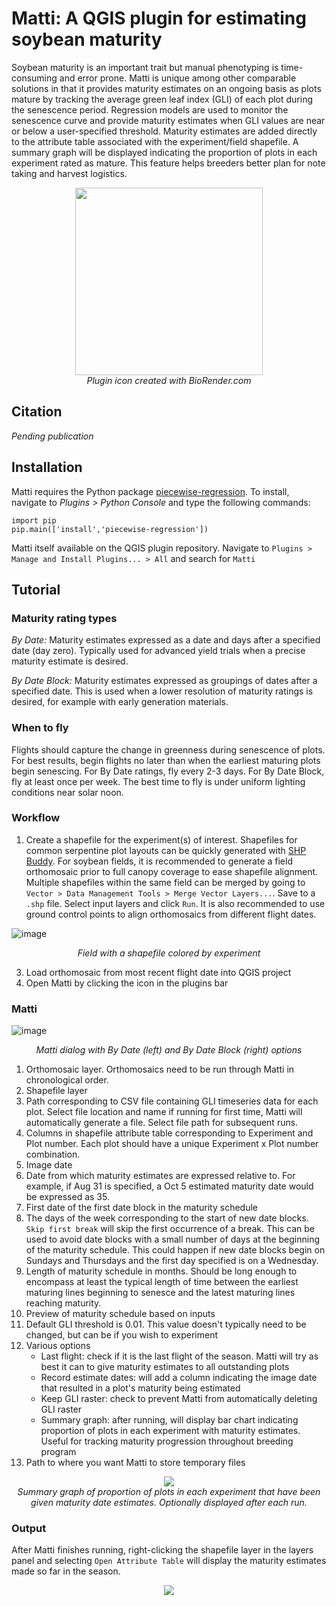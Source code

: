 # Matti: A QGIS plugin for estimating soybean maturity
Soybean maturity is an important trait but manual phenotyping is time-consuming and error prone. Matti is unique among other comparable solutions in that it provides maturity estimates on an ongoing basis as plots mature by tracking the average green leaf index (GLI) of each plot during the senescence period. Regression models are used to monitor the senescence curve and provide maturity estimates when GLI values are near or below a user-specified threshold. Maturity estimates are added directly to the attribute table associated with the experiment/field shapefile. A summary graph will be displayed indicating the proportion of plots in each experiment rated as mature. This feature helps breeders better plan for note taking and harvest logistics.

<p align="center">
<img src="https://github.com/user-attachments/assets/12861b64-9390-4487-bba8-2d72e4b03f75" height="300">
  <br>
  <em>Plugin icon created with BioRender.com</em>
</p>

## Citation
*Pending publication*

## Installation
Matti requires the Python package [piecewise-regression](https://github.com/chasmani/piecewise-regression). To install, navigate to *Plugins > Python Console* and type the following commands:
```
import pip
pip.main(['install','piecewise-regression'])
```
Matti itself available on the QGIS plugin repository. Navigate to ```Plugins > Manage and Install Plugins... > All``` and search for ```Matti``` 

## Tutorial

### Maturity rating types

*By Date:* Maturity estimates expressed as a date and days after a specified date (day zero). Typically used for advanced yield trials when a precise maturity estimate is desired.

*By Date Block:* Maturity estimates expressed as groupings of dates after a specified date. This is used when a lower resolution of maturity ratings is desired, for example with early generation materials.

### When to fly

Flights should capture the change in greenness during senescence of plots. For best results, begin flights no later than when the earliest maturing plots begin senescing. For By Date ratings, fly every 2-3 days. For By Date Block, fly at least once per week. The best time to fly is under uniform lighting conditions near solar noon.

### Workflow
1. Create a shapefile for the experiment(s) of interest. Shapefiles for common serpentine plot layouts can be quickly generated with [SHP Buddy](https://github.com/nburner96/shp_buddy). For soybean fields, it is recommended to generate a field orthomosaic prior to full canopy coverage to ease shapefile alignment. Multiple shapefiles within the same field can be merged by going to ```Vector > Data Management Tools > Merge Vector Layers...```. Save to a ```.shp``` file. Select input layers and click ```Run```. It is also recommended to use ground control points to align orthomosaics from different flight dates.

![image](https://github.com/user-attachments/assets/7edcf69c-7f3a-4e39-9a88-61bc83c7fdc7)
<p align="center">
  <em>Field with a shapefile colored by experiment</em>
</p>


3. Load orthomosaic from most recent flight date into QGIS project
4. Open Matti by clicking the icon in the plugins bar

### Matti
![image](https://github.com/user-attachments/assets/c79a861d-674d-4bcc-884f-f2a82b89ce40)
<p align="center">
  <em>Matti dialog with By Date (left) and By Date Block (right) options</em>
</p>

1. Orthomosaic layer. Orthomosaics need to be run through Matti in chronological order.
2. Shapefile layer
3. Path corresponding to CSV file containing GLI timeseries data for each plot. Select file location and name if running for first time, Matti will automatically generate a file. Select file path for subsequent runs.
4. Columns in shapefile attribute table corresponding to Experiment and Plot number. Each plot should have a unique Experiment x Plot number combination.
5. Image date
6. Date from which maturity estimates are expressed relative to. For example, if Aug 31 is specified, a Oct 5 estimated maturity date would be expressed as 35.
7. First date of the first date block in the maturity schedule
8. The days of the week corresponding to the start of new date blocks. ```Skip first break``` will skip the first occurrence of a break. This can be used to avoid date blocks with a small number of days at the beginning of the maturity schedule. This could happen if new date blocks begin on Sundays and Thursdays and the first day specified is on a Wednesday.
9. Length of maturity schedule in months. Should be long enough to encompass at least the typical length of time between the earliest maturing lines beginning to senesce and the latest maturing lines reaching maturity.
10. Preview of maturity schedule based on inputs
11. Default GLI threshold is 0.01. This value doesn't typically need to be changed, but can be if you wish to experiment
12. Various options
    - Last flight: check if it is the last flight of the season. Matti will try as best it can to give maturity estimates to all outstanding plots
    - Record estimate dates: will add a column indicating the image date that resulted in a plot's maturity being estimated
    - Keep GLI raster: check to prevent Matti from automatically deleting GLI raster
    - Summary graph: after running, will display bar chart indicating proportion of plots in each experiment with maturity estimates. Useful for tracking maturity progression throughout breeding program
13. Path to where you want Matti to store temporary files

<p align="center">
<img src="https://github.com/user-attachments/assets/7613b6bf-ddf6-4242-b454-d3e8a3a7dd40">
  <br>
  <em>Summary graph of proportion of plots in each experiment that have been given maturity date estimates. Optionally displayed after each run.</em>
</p>


### Output
After Matti finishes running, right-clicking the shapefile layer in the layers panel and selecting ```Open Attribute Table``` will display the maturity estimates made so far in the season.

<p align="center">
<img src="https://github.com/user-attachments/assets/8da06c69-afe7-4966-832a-a4da4220fdc0">
</p>

